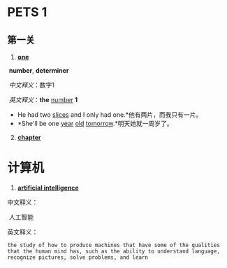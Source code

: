 # PETS 1

## 第一关

1. [**one**](https://dictionary.cambridge.org/dictionary/english-chinese-simplified/one)

​	**number**, **determiner**

​	*中文释义*：数字1

​	*英文释义*：**the** [number](https://dictionary.cambridge.org/dictionary/english-chinese-simplified/number) **1**

* He had two [slices](https://dictionary.cambridge.org/dictionary/english-chinese-simplified/slice) and I only had one.*他有两片，而我只有一片。
* *She'll be one [year](https://dictionary.cambridge.org/dictionary/english-chinese-simplified/year) [old](https://dictionary.cambridge.org/dictionary/english-chinese-simplified/old) [tomorrow](https://dictionary.cambridge.org/dictionary/english-chinese-simplified/tomorrow).*明天她就一周岁了。

2. [**chapter**](https://dictionary.cambridge.org/dictionary/english-chinese-simplified/chapter)

   

# 计算机

1. [**artificial intelligence**](https://dictionary.cambridge.org/dictionary/english-chinese-simplified/artificial-intelligence#google_vignette)

中文释义：

​	人工智能

英文释义：

	the study of how to produce machines that have some of the qualities that the human mind has, such as the ability to understand language, recognize pictures, solve problems, and learn

